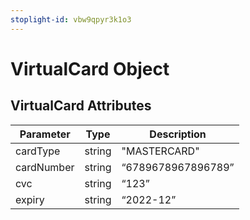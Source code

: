 ```yaml
---
stoplight-id: vbw9qpyr3k1o3
---
```


# VirtualCard Object

## VirtualCard Attributes

| Parameter  | Type   | Description        |
|------------|--------|--------------------|
| cardType   | string | "MASTERCARD"       |
| cardNumber | string | “6789678967896789” |
| cvc        | string | “123”              |
| expiry     | string | “2022-12”          |